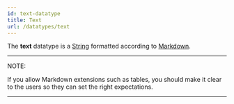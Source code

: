 ```yaml
---
id: text-datatype
title: Text
url: /datatypes/text
---
```


The **text** datatype is a [String](/datatypes/string) formatted according to
[Markdown](@markdown).

***
NOTE:

If you allow Markdown extensions such as tables, you should make it clear to
the users so they can set the right expectations.
***

